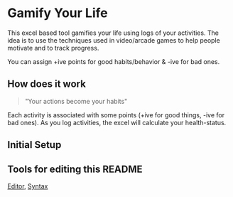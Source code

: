 # Gamify Your Life

This excel based tool gamifies your life using logs of your activities. The idea is to use the techniques used in video/arcade games to help people motivate and to track progress.

You can assign +ive points for good habits/behavior & -ive for bad ones. 

## How does it work

> "Your actions become your habits"

Each activity is associated with some points (+ive for good things, -ive for bad ones). As you log activities, the excel will calculate your health-status. 

## Initial Setup 


## Tools for editing this README
[Editor](http://dillinger.io/), [Syntax](https://github.com/adam-p/markdown-here/wiki/Markdown-Cheatsheet)
